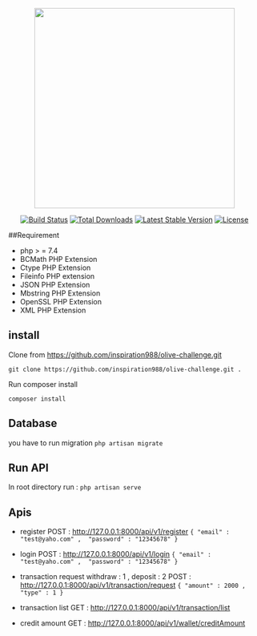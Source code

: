 <p align="center"><a href="https://laravel.com" target="_blank"><img src="https://raw.githubusercontent.com/laravel/art/master/logo-lockup/5%20SVG/2%20CMYK/1%20Full%20Color/laravel-logolockup-cmyk-red.svg" width="400"></a></p>

<p align="center">
<a href="https://travis-ci.org/laravel/framework"><img src="https://travis-ci.org/laravel/framework.svg" alt="Build Status"></a>
<a href="https://packagist.org/packages/laravel/framework"><img src="https://img.shields.io/packagist/dt/laravel/framework" alt="Total Downloads"></a>
<a href="https://packagist.org/packages/laravel/framework"><img src="https://img.shields.io/packagist/v/laravel/framework" alt="Latest Stable Version"></a>
<a href="https://packagist.org/packages/laravel/framework"><img src="https://img.shields.io/packagist/l/laravel/framework" alt="License"></a>
</p>

##Requirement


- php > = 7.4
- BCMath PHP Extension
- Ctype PHP Extension
- Fileinfo PHP extension
- JSON PHP Extension
- Mbstring PHP Extension
- OpenSSL PHP Extension
- XML PHP Extension

## install

Clone from https://github.com/inspiration988/olive-challenge.git

`git clone https://github.com/inspiration988/olive-challenge.git .`

Run composer install

`composer install`

## Database
you have to run migration
`php artisan migrate`

## Run API
In root directory run :
`php artisan serve`



## Apis

- register POST : http://127.0.0.1:8000/api/v1/register
`{
    "email" : "test@yaho.com" , 
    "password" : "12345678"
}`

- login POST : http://127.0.0.1:8000/api/v1/login
`{
    "email" : "test@yaho.com" , 
    "password" : "12345678"
}`

- transaction request  withdraw : 1 , deposit : 2 POST : http://127.0.0.1:8000/api/v1/transaction/request
`{
    "amount" : 2000 , 
    "type" : 1
}`

- transaction list GET : http://127.0.0.1:8000/api/v1/transaction/list
- credit amount GET : http://127.0.0.1:8000/api/v1/wallet/creditAmount

